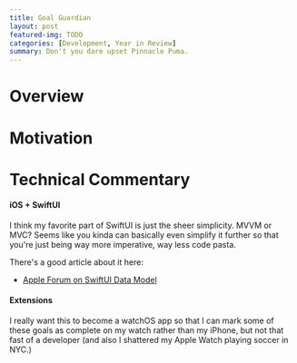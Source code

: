 ```yaml
---
title: Goal Guardian
layout: post
featured-img: TODO
categories: [Development, Year in Review]
summary: Don't you dare upset Pinnacle Puma.
---
```


Overview
========

Motivation
==========

Technical Commentary
====================

#### iOS + SwiftUI

I think my favorite part of SwiftUI is just the sheer simplicity. MVVM or MVC? Seems like you kinda can basically even simplify it further so that you're just being way more imperative, way less code pasta. 

There's a good article about it here:
*  [Apple Forum on SwiftUI Data Model][swiftui-data-model]

#### Extensions

I really want this to become a watchOS app so that I can mark some of these goals as complete on my watch rather than my iPhone, but not that fast of a developer (and also I shattered my Apple Watch playing soccer in NYC.)

[comment]: <> (Bibliography)
[swiftui-data-model]: https://forums.developer.apple.com/forums/thread/699003
